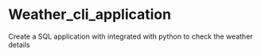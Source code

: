 # Weather_cli_application
Create a SQL application with integrated with python to check the weather details
